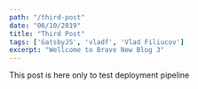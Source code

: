 ```yaml
---
path: "/third-post"
date: "06/10/2019"
title: "Third Post"
tags: ['GatsbyJS', 'vladf', 'Vlad Filiucov']
excerpt: "Wellcome to Brave New Blog 3"
---
```


This post is here only to test deployment pipeline
